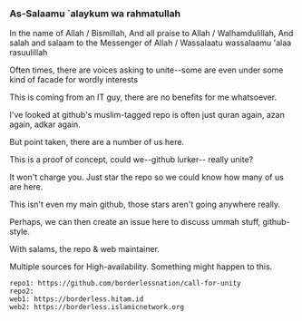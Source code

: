 ### As-Salaamu `alaykum wa rahmatullah

In the name of Allah / Bismillah,
And all praise to Allah / Walhamdulillah,
And salah and salaam to the Messenger of Allah / Wassalaatu wassalaamu 'alaa rasuulillah

Often times, there are voices asking to unite--some are even under some kind of facade for wordly interests

This is coming from an IT guy, there are no benefits for me whatsoever.

I've looked at github's muslim-tagged repo is often just quran again, azan again, adkar again.

But point taken, there are a number of us here.

This is a proof of concept, could we--github lurker-- really unite?

It won't charge you. Just star the repo so we could know how many of us are here.

This isn't even my main github, those stars aren't going anywhere really.

Perhaps, we can then create an issue here to discuss ummah stuff, github-style.

With salams,
the repo & web maintainer.

Multiple sources for High-availability. Something might happen to this.

```
repo1: https://github.com/borderlessnation/call-for-unity
repo2:
web1: https://borderless.hitam.id
web2: https://borderless.islamicnetwork.org
```

